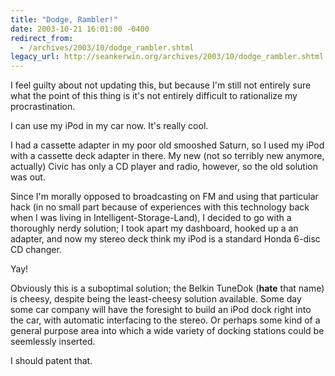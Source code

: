 ```yaml
---
title: "Dodge, Rambler!"
date: 2003-10-21 16:01:00 -0400
redirect_from:
  - /archives/2003/10/dodge_rambler.shtml
legacy_url: http://seankerwin.org/archives/2003/10/dodge_rambler.shtml
---
```

<p>I feel guilty about not updating this, but because I'm still not entirely sure what the point of this thing is it's not entirely difficult to rationalize my procrastination.</p>

<p>I can use my iPod in my car now.  It's really cool.</p>

<p>I had a cassette adapter in my poor old smooshed Saturn, so I used my iPod with a cassette deck adapter in there.  My new (not so terribly new anymore, actually) Civic has only a CD player and radio, however, so the old solution was out.</p>

<p>Since I'm morally opposed to broadcasting on FM and using that particular hack (in no small part because of experiences with this technology back when I was living in Intelligent-Storage-Land), I decided to go with a thoroughly nerdy solution; I took apart my dashboard, hooked up a an adapter, and now my stereo deck think my iPod is a standard Honda 6-disc CD changer.</p>

<p>Yay!</p>

<p>Obviously this is a suboptimal solution; the Belkin TuneDok (<b>hate</b> that name) is cheesy, despite being the least-cheesy solution available.  Some day some car company will have the foresight to build an iPod dock right into the car, with automatic interfacing to the stereo.  Or perhaps some kind of a general purpose area into which a wide variety of docking stations could be seemlessly inserted.</p>

<p>I should patent that.</p>
